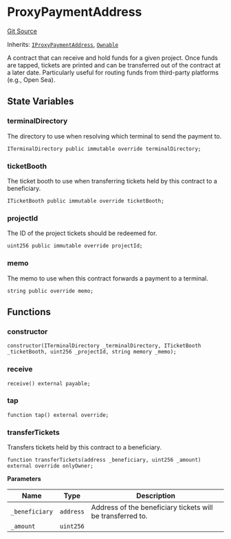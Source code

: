 # ProxyPaymentAddress

[Git Source](https://github.com/jbx-protocol/juice-contracts-v1/blob/71fd42afb0ef0d51606019d9a17dcb746505efd5/contracts/ProxyPaymentAddress.sol)

Inherits: [`IProxyPaymentAddress`](/docs/dev/deprecated/juice-contracts-v1/interfaces/iproxypaymentaddress.md), [`Ownable`](https://docs.openzeppelin.com/contracts/4.x/api/access#Ownable)

A contract that can receive and hold funds for a given project.
Once funds are tapped, tickets are printed and can be transferred out of the contract at a later date.
Particularly useful for routing funds from third-party platforms (e.g., Open Sea).

## State Variables

### terminalDirectory

The directory to use when resolving which terminal to send the payment to.

```solidity
ITerminalDirectory public immutable override terminalDirectory;
```

### ticketBooth

The ticket booth to use when transferring tickets held by this contract to a beneficiary.

```solidity
ITicketBooth public immutable override ticketBooth;
```

### projectId

The ID of the project tickets should be redeemed for.

```solidity
uint256 public immutable override projectId;
```

### memo

The memo to use when this contract forwards a payment to a terminal.

```solidity
string public override memo;
```

## Functions

### constructor

```solidity
constructor(ITerminalDirectory _terminalDirectory, ITicketBooth _ticketBooth, uint256 _projectId, string memory _memo);
```

### receive

```solidity
receive() external payable;
```

### tap

```solidity
function tap() external override;
```

### transferTickets

Transfers tickets held by this contract to a beneficiary.

```solidity
function transferTickets(address _beneficiary, uint256 _amount) external override onlyOwner;
```

**Parameters**

|Name|Type|Description|
|----|----|-----------|
|`_beneficiary`|`address`|Address of the beneficiary tickets will be transferred to.|
|`_amount`|`uint256`||

